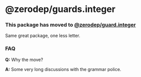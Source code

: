 # @zerodep/guards.integer

### This package has moved to [@zerodep/guard.integer](https://www.npmjs.com/package/@zerodep/guard.integer)

Same great package, one less letter.

### FAQ

**Q:** Why the move?

**A:** Some very long discussions with the grammar police.
